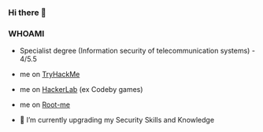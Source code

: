 ### Hi there 👋


### WHOAMI
- Specialist degree (Information security of telecommunication systems) - 4/5.5
- me on <a href="https://tryhackme.com/r/p/t3tsut3tsu">TryHackMe</a>
- me on <a href="https://codeby.games/users/t3tsut3tsu">HackerLab</a> (ex Codeby games)
- me on <a href="https://www.root-me.org/t3tsut3tsu?lang=ru#3dbebca9912ba815fc019f21e05bcaee">Root-me</a>

- 👾 I’m currently upgrading my Security Skills and Knowledge
<!--
**t3tsut3tsu/t3tsut3tsu** is a ✨ _special_ ✨ repository because its `README.md` (this file) appears on your GitHub profile.

Here are some ideas to get you started:

- 🔭 I’m currently working on ...
- 🌱 I’m currently learning ...
- 👯 I’m looking to collaborate on ...
- 🤔 I’m looking for help with ...
- 💬 Ask me about ...
- 📫 How to reach me: ...
- 😄 Pronouns: ...
- ⚡ Fun fact: ...
-->
